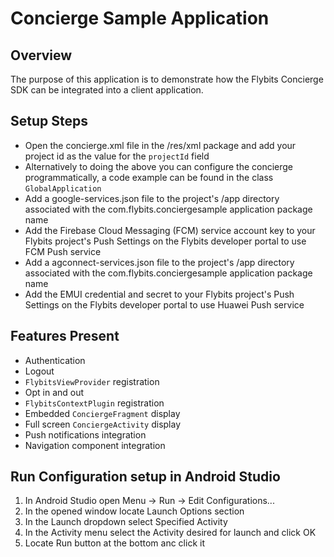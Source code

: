 # Concierge Sample Application

## Overview

The purpose of this application is to demonstrate how the Flybits Concierge SDK can be integrated into a client application. 

## Setup Steps

* Open the concierge.xml file in the /res/xml package and add your project id as the value for the `projectId` field
* Alternatively to doing the above you can configure the concierge programmatically, a code example can be found in the class `GlobalApplication`
* Add a google-services.json file to the project's /app directory associated with the com.flybits.conciergesample application package name
* Add the Firebase Cloud Messaging (FCM) service account key to your Flybits project's Push Settings on the Flybits developer portal to use FCM Push service
* Add a agconnect-services.json file to the project's /app directory associated with the com.flybits.conciergesample application package name
* Add the EMUI credential and secret to your Flybits project's Push Settings on the Flybits developer portal to use Huawei Push service

## Features Present

* Authentication
* Logout
* `FlybitsViewProvider` registration
* Opt in and out
* `FlybitsContextPlugin` registration
* Embedded `ConciergeFragment` display
* Full screen `ConciergeActivity` display
* Push notifications integration
* Navigation component integration

## Run Configuration setup in Android Studio
1. In Android Studio open Menu -> Run -> Edit Configurations...
2. In the opened window locate Launch Options section
3. In the Launch dropdown select Specified Activity
4. In the Activity menu select the Activity desired for launch and click OK
5. Locate Run button at the bottom anc click it
